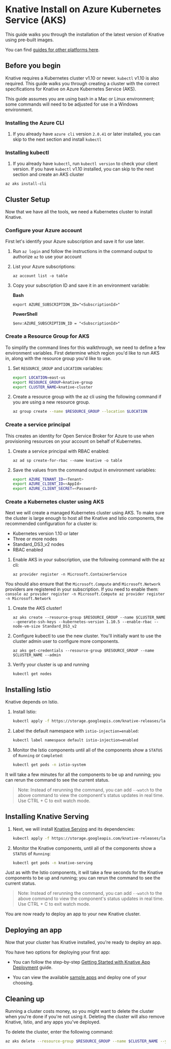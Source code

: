 # Knative Install on Azure Kubernetes Service (AKS)

This guide walks you through the installation of the latest version of
Knative using pre-built images.

You can find [guides for other platforms here](README.md).

## Before you begin

Knative requires a Kubernetes cluster v1.10 or newer. `kubectl` v1.10 is also
required.  This guide walks you through creating a cluster with the correct
specifications for Knative on Azure Kubernetes Service (AKS).

This guide assumes you are using bash in a Mac or Linux environment; some
commands will need to be adjusted for use in a Windows environment.

### Installing the Azure CLI 

1. If you already have `azure cli` version `2.0.41` or later installed, you can skip to the next section and install `kubectl`


### Installing kubectl

1. If you already have `kubectl`, run `kubectl version` to check your client version. If you have `kubectl` v1.10 installed, you can skip to the next section and create an AKS cluster

```console
az aks install-cli
```

## Cluster Setup

Now that we have all the tools, we need a Kubernetes cluster to install Knative.

### Configure your Azure account

First let's identify your Azure subscription and save it for use later.

1. Run `az login` and follow the instructions in the command output to authorize `az` to use your account
1. List your Azure subscriptions:
    ```console
    az account list -o table
    ```
1. Copy your subscription ID and save it in an environment variable:

    **Bash**
    ```console
    export AZURE_SUBSCRIPTION_ID="<SubscriptionId>"
    ```

    **PowerShell**
    ```console
    $env:AZURE_SUBSCRIPTION_ID = "<SubscriptionId>"
    ```

### Create a Resource Group for AKS

 To simplify the command lines for this walkthrough, we need to define a few
environment variables. First determine which region you'd like to run AKS in, along with the resource group you'd like to use. 

1. Set `RESOURCE_GROUP` and `LOCATION` variables:
   ```bash
   export LOCATION=east-us
   export RESOURCE_GROUP=knative-group
   export CLUSTER_NAME=knative-cluster
   ```

2. Create a resource group with the az cli using the following command if you are using a new resource group.
   ```bash
   az group create --name $RESOURCE_GROUP --location $LOCATION
   ```

### Create a service principal

This creates an identity for Open Service Broker for Azure to use when provisioning
resources on your account on behalf of Kubernetes.

1. Create a service principal with RBAC enabled:
    ```console
    az ad sp create-for-rbac --name knative -o table
    ```
1. Save the values from the command output in environment variables:
   ```bash
   export AZURE_TENANT_ID=<Tenant>
   export AZURE_CLIENT_ID=<AppId>
   export AZURE_CLIENT_SECRET=<Password>
   ```

### Create a Kubernetes cluster using AKS

Next we will create a managed Kubernetes cluster using AKS. To make sure the cluster is large enough to host all the Knative and Istio components, the recommended configuration for a cluster is:

* Kubernetes version 1.10 or later
* Three or more nodes
* Standard_DS3_v2 nodes
* RBAC enabled

1. Enable AKS in your subscription, use the following command with the az cli:
    ```console
    az provider register -n Microsoft.ContainerService
    ```

You should also ensure that the `Microsoft.Compute` and `Microsoft.Network` providers are registered in your subscription. If you need to enable them:
    ```console
    az provider register -n Microsoft.Compute
    az provider register -n Microsoft.Network
    ```

1. Create the AKS cluster!
    ```console
    az aks create --resource-group $RESOURCE_GROUP --name $CLUSTER_NAME --generate-ssh-keys --kubernetes-version 1.10.5 --enable-rbac --node-vm-size Standard_DS3_v2
    ```

1. Configure kubectl to use the new cluster. You'll initially want to use the cluster admin user to configure more components.
    ```console
    az aks get-credentials --resource-group $RESOURCE_GROUP --name $CLUSTER_NAME --admin
    ```

1. Verify your cluster is up and running
    ```console
    kubectl get nodes
    ```

## Installing Istio

Knative depends on Istio.

1. Install Istio:
    ```bash
    kubectl apply -f https://storage.googleapis.com/knative-releases/latest/istio.yaml
    ```
1. Label the default namespace with `istio-injection=enabled`:
    ```bash
    kubectl label namespace default istio-injection=enabled
    ```

1. Monitor the Istio components until all of the components show a `STATUS` of
`Running` or `Completed`:
    ```bash
    kubectl get pods -n istio-system
    ```

It will take a few minutes for all the components to be up and running; you can
rerun the command to see the current status.

> Note: Instead of rerunning the command, you can add `--watch` to the above
  command to view the component's status updates in real time. Use CTRL + C to exit watch mode.

## Installing Knative Serving

1. Next, we will install [Knative Serving](https://github.com/knative/serving)
and its dependencies:
    ```bash
    kubectl apply -f https://storage.googleapis.com/knative-releases/latest/release.yaml
    ```
1. Monitor the Knative components, until all of the components show a `STATUS` of
`Running`:
    ```bash
    kubectl get pods -n knative-serving
    ```

Just as with the Istio components, it will take a few seconds for the Knative
components to be up and running; you can rerun the command to see the current status.

> Note: Instead of rerunning the command, you can add `--watch` to the above
  command to view the component's status updates in real time. Use CTRL + C to exit watch mode.

You are now ready to deploy an app to your new Knative cluster.

## Deploying an app

Now that your cluster has Knative installed, you're ready to deploy an app.

You have two options for deploying your first app:

* You can follow the step-by-step
  [Getting Started with Knative App Deployment](getting-started-knative-app.md)
  guide.

* You can view the available [sample apps](../serving/samples/README.md) and
  deploy one of your choosing.

## Cleaning up

Running a cluster costs money, so you might want to delete the cluster when you're done if 
you're not using it. Deleting the cluster will also remove Knative, Istio, 
and any apps you've deployed.

To delete the cluster, enter the following command:

```bash
az aks delete --resource-group $RESOURCE_GROUP --name $CLUSTER_NAME --yes --no-wait
```
